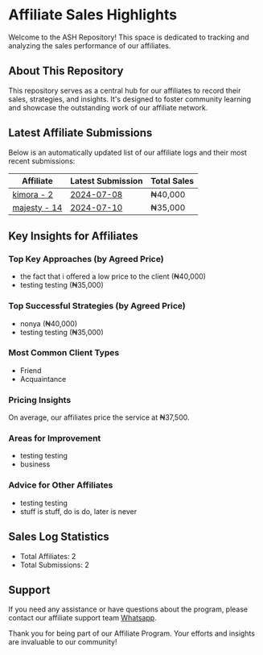 # Affiliate Sales Highlights

Welcome to the ASH Repository! This space is dedicated to tracking and analyzing the sales performance of our affiliates.

## About This Repository

This repository serves as a central hub for our affiliates to record their sales, strategies, and insights. It's designed to foster community learning and showcase the outstanding work of our affiliate network.

## Latest Affiliate Submissions

Below is an automatically updated list of our affiliate logs and their most recent submissions:

<!-- AFFILIATE LIST START -->
| Affiliate | Latest Submission | Total Sales |
|-----------|--------------------|--------------|
| [kimora - 2](affiliate_logs/kimora_2) | [2024-07-08](affiliate_logs/kimora_2/2024-07-08_sale_submission.md) | ₦40,000 |
| [majesty - 14](affiliate_logs/majesty_14) | [2024-07-10](affiliate_logs/majesty_14/2024-07-10_sale_submission.md) | ₦35,000 |

<!-- AFFILIATE LIST END -->

## Key Insights for Affiliates

### Top Key Approaches (by Agreed Price)
<!-- TOP KEY APPROACHES START -->
- the fact that i offered a low price to the client (₦40,000)
- testing testing (₦35,000)
<!-- TOP KEY APPROACHES END -->

### Top Successful Strategies (by Agreed Price)
<!-- TOP SUCCESSFUL STRATEGIES START -->
- nonya (₦40,000)
- testing testing (₦35,000)
<!-- TOP SUCCESSFUL STRATEGIES END -->

### Most Common Client Types
<!-- COMMON CLIENT TYPES START -->
- Friend
- Acquaintance
<!-- COMMON CLIENT TYPES END -->

### Pricing Insights
<!-- PRICING INSIGHTS START -->
On average, our affiliates price the service at ₦37,500.
<!-- PRICING INSIGHTS END -->

### Areas for Improvement
<!-- AREAS FOR IMPROVEMENT START -->
- testing testing
- business
<!-- AREAS FOR IMPROVEMENT END -->

### Advice for Other Affiliates
<!-- ADVICE FOR AFFILIATES START -->
- testing testing
- stuff is stuff, do is do, later is never
<!-- ADVICE FOR AFFILIATES END -->

## Sales Log Statistics
<!-- PROGRAM STATS START -->
- Total Affiliates: 2
- Total Submissions: 2
<!-- PROGRAM STATS END -->

## Support
If you need any assistance or have questions about the program, please contact our affiliate support team [Whatsapp](https://wa.me/message/3IE3FXO3INXHM1).

Thank you for being part of our Affiliate Program. Your efforts and insights are invaluable to our community!